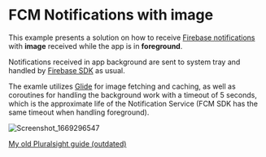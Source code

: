 # FCM Notifications with image

This example presents a solution on how to receive [Firebase notifications](https://firebase.google.com/docs/cloud-messaging) with **image** received while the app is in **foreground**.

Notifications received in app background are sent to system tray and handled by [Firebase SDK](https://firebase.google.com/docs/cloud-messaging/android/receive) as usual.

The examle utilizes [Glide](https://github.com/bumptech/glide) for image fetching and caching, as well as coroutines for handling the background work with a timeout of 5 seconds, which is the approximate life of the Notification Service (FCM SDK has the same timeout when handling foreground).

![Screenshot_1669296547](https://user-images.githubusercontent.com/19796939/203799724-f557e8b0-ef19-46bb-b1b5-ef4b381e6552.png)

[My old Pluralsight guide (outdated)](https://www.pluralsight.com/guides/push-notifications-with-firebase-cloud-messaging)
